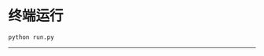 # 终端运行

```shell
python run.py
```
*********************************************************************************************************************************************************************************************************************************************************************************************************************************************************************************************************************************************************************************************************************************************************************************************************************************************************************************************************************************************************************************************************************************************************************************************************************************************************************************************************************************************************************